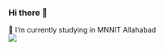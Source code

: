 ### Hi there 👋

<!--
**shruti512/shruti512** is a ✨ _special_ ✨ repository because its `README.md` (this file) appears on your GitHub profile.


-📖 I’m currently studying in MNNIT Allahabad
- 🌱 I’m currently learning ...
- 👯 I’m looking to collaborate on ...
- 🤔 I’m looking for help with ...
- 💬 Ask me about ...
- 📫 How to reach me: ...
- 😄 Pronouns: ...
- ⚡ Fun fact: ...
-->
📖 I’m currently studying in MNNIT Allahabad <br />
<a href="https://github.com/antonkomarev/github-profile-views-counter">
    <img src="https://komarev.com/ghpvc/?username=shruti512">
</a>

